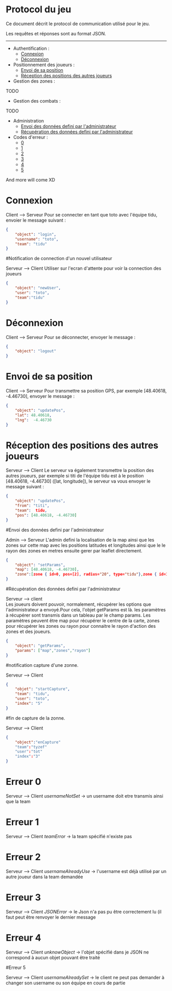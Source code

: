 # Protocol du jeu

Ce document décrit le protocol de communication utilisé pour le jeu.

Les requêtes et réponses sont au format JSON.

---

* Authentification :
   * [ Connexion ](#connexion) 
   * [ Déconnexion ](#déconnexion)
* Positionnement des joueurs :
   * [Envoi de sa position](#envoi-de-sa-position)
   * [Réception des positions des autres joueurs](#réception-des-positions-des-autres-joueurs)
* Gestion des zones :

TODO

* Gestion des combats :

TODO
* Administration
    * [Envoi des données defini par l'administrateur](#envoi-des-données-defini-par-ladministrateur)
    * [Récupération des données defini par l'administrateur](#récupération-des-données-defini-par-ladministrateur)
* Codes d'erreur :
    * [ 0 ](#erreur-0)
    * [ 1 ](#erreur-1)
    * [ 2 ](#erreur-2)
    * [ 3 ](#erreur-3)
    * [ 4 ](#erreur-4)
    * [ 5 ](#erreur-5)

And more will come XD

# Connexion

Client --> Serveur
Pour se connecter en tant que toto avec l'équipe tidu, envoier le message suivant :

```json
{
    "object": "login",
    "username": "toto",
    "team": "tidu"
}
```

#Notification de connection d'un nouvel utilisateur

Serveur --> Client
Utiliser sur l'ecran d'attente pour voir la connection des joueurs

```json
{
    "object": "newUser",
    "user": "toto",
    "team":"tidu"
}
```



# Déconnexion

Client --> Serveur 
Pour se déconnecter, envoyer le message :

```json
{
    "object": "logout"
}
```

# Envoi de sa position

Client --> Serveur
Pour transmettre sa position GPS, par exemple [48.40618, -4.46730], envoyer le message :

```json
{
    "object": "updatePos",
    "lat": 48.40618,
    "lng":  -4.46730 
}
```

# Réception des positions des autres joueurs

Serveur --> Client 
Le serveur va également transmettre la position des autres joueurs, par exemple si titi de l'équipe tidu est à le position [48.40618, -4.46730] ([lat, longitude]), le serveur va vous envoyer le message suivant :

```json
{
    "object": "updatePos",
    "from": "titi",
    "team":  tidu,
    "pos": [48.40618, -4.46730]
}
```
#Envoi des données defini par l'administrateur

Admin --> Serveur
L'admin defini la localisation de la map ainsi que les zones sur cette map avec les positions latitudes et longitudes ainsi que le le rayon des zones en metres ensuite gerer par leaflet directement.

```json
{
    "object": "setParams",
    "map": [48.40618, -4.46730],
    "zone":[zone { id=0, pos=[2], radius="20", type="tidu"},zone { id=1, pos=[2], radius="10", type="tizef"},zone { id=2, pos=[2], radius="10", type="neutre"}]
}
```
#Récupération des données defini par l'administrateur

Serveur --> client  
Les joueurs doivent pouvoir, normalement, récupérer les options que l'administrateur a envoyé.Pour cela, l'objet getParams est là. les paramètres à récupérer sont transmis dans un tableau par le champ params.
Les paramètres peuvent être map pour récupérer le centre de la carte, zones pour récupérer les zones ou rayon pour connaitre le rayon d'action des zones et des joueurs.

```json
{
    "object": "getParams",
    "params": ["map","zones","rayon"]
}
```

#notification capture d'une zonne.

Serveur --> Client  
```json
{
	"objet": "startCapture",
	"team": "tidu",
	"user": "toto",
	"index": "5"
}
```

#fin de capture de la zonne.

Serveur --> Client
```json
{
	"object":"enCapture"
	"team":"tyzef"
	"user":"tot"
	"index":"3"
}
```


# Erreur 0

Serveur --> Client
*usernameNotSet* -> un username doit etre transmis ainsi que la team

# Erreur 1

Serveur --> Client
*teamError* -> la team spécifié n'existe pas

# Erreur 2

Serveur --> Client
*usernameAlreadyUse* -> l'username est déjà utilisé par un autre joueur dans la team demandée

# Erreur 3 

Serveur --> Client
*JSONError* -> le Json n'a pas pu être correctement lu (il faut peut être renvoyer le dernier message

# Erreur 4

Serveur --> Client
*unknowObject* -> l'objet spécifié dans je JSON ne correspond à aucun objet pouvant être traité

#Erreur 5

Serveur --> Client
*usernameAlreadySet* -> le client ne peut pas demander à changer son username ou son équipe en cours de partie

